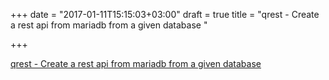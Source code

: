 +++
date = "2017-01-11T15:15:03+03:00"
draft = true
title = "qrest - Create a rest api from mariadb from a given database "

+++

<p><a href="https://t.co/gTiJPPBAas">qrest - Create a rest api from mariadb from a given database </a></p>
